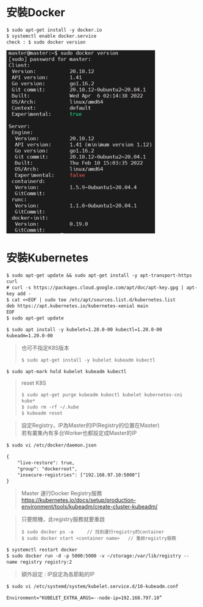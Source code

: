 # 安裝Docker
```
$ sudo apt-get install -y docker.io
$ systemctl enable docker.service
check : $ sudo docker version
```
![image](https://github.com/jai-9110/Harmonia-FL/blob/d6e60efb7e7b403ca4921f312d73139b55812749/picture/Docker.png)

# 安裝Kubernetes
```
$ sudo apt-get update && sudo apt-get install -y apt-transport-https curl
# curl -s https://packages.cloud.google.com/apt/doc/apt-key.gpg | apt-key add -
$ cat <<EOF | sudo tee /etc/apt/sources.list.d/kubernetes.list
deb https://apt.kubernetes.io/kubernetes-xenial main
EOF
$ sudo apt-get update
```

```
$ sudo apt install -y kubelet=1.20.0-00 kubectl=1.20.0-00 kubeadm=1.20.0-00
```
> 也可不指定K8S版本  
> ```
> $ sudo apt-get install -y kubelet kubeadm kubectl
> ```

```
$ sudo apt-mark hold kubelet kubeadm kubectl
```
> reset K8S  
> ```
> $ sudo apt-get purge kubeadm kubectl kubelet kubernetes-cni kube*  
> $ sudo rm -rf ~/.kube  
> $ kubeadm reset  
> ```


> 設定Registry，IP為Master的IP(Registry的位置在Master)  
> 若有叢集內有多台Worker也都設定成Master的IP
```
$ sudo vi /etc/docker/daemon.json
```
```
{
    "live-restore": true,
    "group": "dockerroot",
    "insecure-registries": ["192.168.97.10:5000"]
} 
```

> Master 運行Docker Registry服務
<https://kubernetes.io/docs/setup/production-environment/tools/kubeadm/create-cluster-kubeadm/>  

> 只要關機，此registry服務就要重啟  
> ```  
> $ sudo docker ps -a     // 找到運行registry的container  
> $ sudo docker start <container name>   // 重啟registry服務  
> ```

```
$ systemctl restart docker
$ sudo docker run -d -p 5000:5000 -v ~/storage:/var/lib/registry --name registry registry:2
```

> 額外設定 : IP設定為各節點的IP  
```
$ sudo vi /etc/systemd/system/kubelet.service.d/10-kubeadm.conf
```
```
Environment="KUBELET_EXTRA_ARGS=--node-ip=192.168.797.10”
```
```
